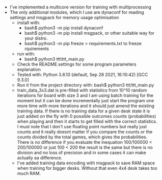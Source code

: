 * I've implemented a multicore version for training with multiprocessing
* The only additional modules, which I use are dynaconf for reading settings and msgpack for memory usage optimisation
    * install with:
      * bash$ python3 -m pip install dynaconf
      * bash$ python3 -m pip install msgpack,
         or other suitable way for your distro.
      * bash$ python3 -m pip freeze > requirements.txt to freeze rquirements
    * run with:
      * bash$ python3 ttt\ttt_main.py
    * Check the README.settings for some program parameters explanation
    * Tested with:
        Python 3.8.10 (default, Sep 28 2021, 16:10:42) [GCC 9.3.0]
    * Run it from the project directory with:
        bash$ python3 ttt/ttt_main.py
    * train_data_3x3.dat is pre-filled with statistics from 10^10 random iterations for board with size 3 and I am using batch training for the moment but it can be done incrementally just start the program one more time with more iterations and it should just amend the existing training data. If there is no training data for a given desk state it is just added on the fly with 0 possible outcomes counts (probabilities) when playing and then it starts to get filled with the correct statistics. I must note that I don't use floating point numbers but really just counts and it really doesnt matter if you compare the counts or the counts divided by the total games, which gives the probabilities. There is no difference if you evaluate the inequation 100/100000 < 200/100000  or just 100 < 200 the result is the same but there is no division and no loss of precision and in some cases it can make actually аa difference.
    * I've added training data encoding with msgpack to save RAM space when training for bigger desks. Without that even 4x4 desk takes too much RAM.
